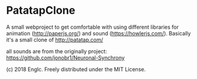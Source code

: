 # PatatapClone
A small webproject to get comfortable with using different libraries for animation (http://paperjs.org/) and sound (https://howlerjs.com/). Basically it's a small clone of http://patatap.com/

all sounds are from the originally project: https://github.com/jonobr1/Neuronal-Synchrony

(c) 2018 Englc. Freely distributed under the MIT License.
